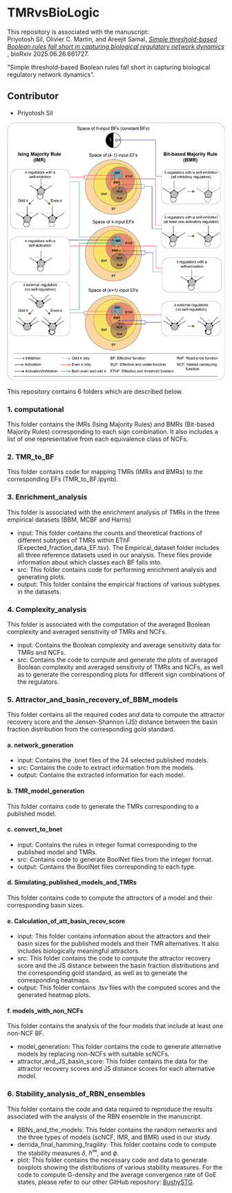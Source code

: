 # TMRvsBioLogic
This repository is associated with the manuscript: <br>
Priyotosh Sil, Olivier C. Martin, and Areejit Samal, [<i> Simple threshold-based Boolean rules fall short in capturing biological regulatory network dynamics </i>](https://www.biorxiv.org/content/10.1101/2025.06.26.661727), bioRxiv 2025.06.26.661727. <br>

"Simple threshold-based Boolean rules fall short in capturing biological regulatory network dynamics".
## Contributor
- Priyotosh Sil

<img src="schematic_fig_1_main.png">

This repository contains 6 folders which are described below.

### 1. computational 
This folder contains the IMRs (Ising Majority Rules) and BMRs (Bit-based Majority Rules) corresponding to each sign combination. It also includes a list of one representative from each equivalence class of NCFs.

### 2. TMR_to_BF
This folder contains code for mapping TMRs (IMRs and BMRs) to the corresponding EFs (TMR_to_BF.ipynb).

### 3. Enrichment_analysis
This folder is associated with the enrichment analysis of TMRs in the three empirical datasets (BBM, MCBF and Harris)
- input: This folder contains the counts and theoretical fractions of different subtypes of TMRs within EThF (Expected_fraction_data_EF.tsv). The Empirical_dataset folder includes all three reference datasets used in our analysis. These files provide information about which classes each BF falls into.
- src: This folder contains code for performing enrichment analysis and generating plots.
- output: This folder contains the empirical fractions of various subtypes in the datasets.

### 4. Complexity_analysis
This folder is associated with the computation of the averaged Boolean complexity and averaged sensitivity of TMRs and NCFs.
- input: Contains the Boolean complexity and average sensitivity data for TMRs and NCFs.
- src: Contains the code to compute and generate the plots of averaged Boolean complexity and averaged sensitivity of TMRs and NCFs, as well as to generate the corresponding plots for different sign combinations of the regulators.

### 5. Attractor_and_basin_recovery_of_BBM_models
This folder contains all the required codes and data to compute the attractor recovery score and the Jensen-Shannon (JS) distance between the basin fraction distribution from the corresponding gold standard.
#### a. network_generation
- input: Contains the .bnet files of the 24 selected published models.
- src: Contains the code to extract information from the models.
- output: Contains the extracted information for each model.

#### b. TMR_model_generation
This folder contains code to generate the TMRs corresponding to a published model.

#### c. convert_to_bnet
- input: Contains the rules in integer format corresponding to the published model and TMRs.
- src: Contains code to generate BoolNet files from the integer format.
- output: Contains the BoolNet files corresponding to each type.

#### d. Simulating_published_models_and_TMRs
This folder contains code to compute the attractors of a model and their corresponding basin sizes.

#### e. Calculation_of_att_basin_recov_score
- input: This folder contains information about the attractors and their basin sizes for the published models and their TMR alternatives. It also includes biologically meaningful attractors.
- src: This folder contains the code to compute the attractor recovery score and the JS distance between the basin fraction distributions and the corresponding gold standard, as well as to generate the corresponding heatmaps.
- output: This folder contains .tsv files with the computed scores and the generated heatmap plots.

#### f. models_with_non_NCFs
This folder contains the analysis of the four models that include at least one non-NCF BF. 
- model_generation: This folder contains the code to generate alternative models by replacing non-NCFs with suitable scNCFs.
- attractor_and_JS_basin_score: This folder contains the data for the attractor recovery scores and JS distance scores for each alternative model.

### 6. Stability_analysis_of_RBN_ensembles
This folder contains the code and data required to reproduce the results associated with the analysis of the RBN ensemble in the manuscript.

- RBNs_and_the_models: This folder contains the random networks and the three types of models (scNCF, IMR, and BMR) used in our study.
- derrida_final_hamming_fragility: This folder contains code to compute the stability measures $\delta$, $h^{\infty}$, and $\phi$.
- plot: This folder contains the necessary code and data to generate boxplots showing the distributions of various stability measures. For the code to compute G-density and the average convergence rate of GoE states, please refer to our other GitHub repository: [BushySTG](https://github.com/asamallab/BushySTG/).
